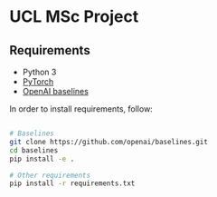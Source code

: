 # UCL MSc Project

## Requirements

* Python 3
* [PyTorch](http://pytorch.org/)
* [OpenAI baselines](https://github.com/openai/baselines)

In order to install requirements, follow:

```bash

# Baselines
git clone https://github.com/openai/baselines.git
cd baselines
pip install -e .

# Other requirements
pip install -r requirements.txt
```

